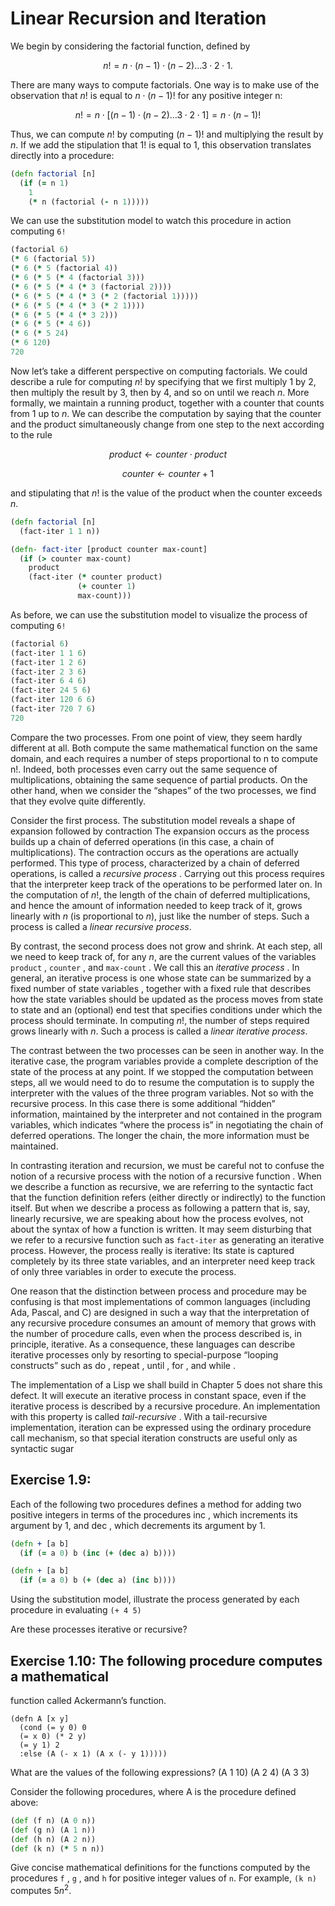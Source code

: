 # Linear Recursion and Iteration
We begin by considering the factorial function, defined by

$$ n! = n \cdot (n − 1) \cdot (n − 2) \dots 3 \cdot 2 \cdot 1. $$

There are many ways to compute factorials. One way is to make use
of the observation that $n!$ is equal to $n \cdot (n − 1)!$ for any positive
integer n:

$$ n! = n \cdot [(n − 1) \cdot (n − 2) \dots 3 \cdot 2 \cdot 1] = n \cdot (n − 1)! $$

Thus, we can compute $n!$ by computing $(n − 1)!$ and multiplying the
result by $n$. If we add the stipulation that 1! is equal to 1, this observation
translates directly into a procedure:

```clojure
(defn factorial [n]
  (if (= n 1)
    1
    (* n (factorial (- n 1)))))
```

We can use the substitution model to watch this procedure in action computing `6!`

```clojure
(factorial 6)
(* 6 (factorial 5))
(* 6 (* 5 (factorial 4))
(* 6 (* 5 (* 4 (factorial 3)))
(* 6 (* 5 (* 4 (* 3 (factorial 2))))
(* 6 (* 5 (* 4 (* 3 (* 2 (factorial 1)))))
(* 6 (* 5 (* 4 (* 3 (* 2 1))))
(* 6 (* 5 (* 4 (* 3 2)))
(* 6 (* 5 (* 4 6))
(* 6 (* 5 24)
(* 6 120)
720
```

Now let’s take a different perspective on computing factorials. We
could describe a rule for computing $n!$ by specifying that we first
multiply $1$ by $2$, then multiply the result by $3$, then by $4$, and so on
until we reach $n$. More formally, we maintain a running product,
together with a counter that counts from $1$ up to $n$. We can describe
the computation by saying that the counter and the product
simultaneously change from one step to the next according to the rule

$$
product ← counter \cdot product
$$

$$
counter ← counter + 1
$$

and stipulating that $n!$ is the value of the product when the counter
exceeds $n$.

```clojure
(defn factorial [n]
  (fact-iter 1 1 n))

(defn- fact-iter [product counter max-count]
  (if (> counter max-count)
    product
    (fact-iter (* counter product)
               (+ counter 1)
               max-count)))
```

As before, we can use the substitution model to visualize the process of
computing `6!`

```clojure
(factorial 6)
(fact-iter 1 1 6)
(fact-iter 1 2 6)
(fact-iter 2 3 6)
(fact-iter 6 4 6)
(fact-iter 24 5 6)
(fact-iter 120 6 6)
(fact-iter 720 7 6)
720
```

Compare the two processes. From one point of view, they seem
hardly different at all. Both compute the same mathematical function on
the same domain, and each requires a number of steps proportional to n
to compute n!. Indeed, both processes even carry out the same sequence
of multiplications, obtaining the same sequence of partial products. On
the other hand, when we consider the “shapes” of the two processes, we
find that they evolve quite differently.

Consider the first process. The substitution model reveals a shape of
expansion followed by contraction The expansion occurs as the process
builds up a chain of deferred operations (in this case, a chain of
multiplications). The contraction occurs as the operations are
actually performed. This type of process, characterized by a chain of
deferred operations, is called a *recursive process* .  Carrying out
this process requires that the interpreter keep track of the
operations to be performed later on. In the computation of $n!$, the
length of the chain of deferred multiplications, and hence the amount
of information needed to keep track of it, grows linearly with $n$ (is
proportional to $n$), just like the number of steps. Such a process is
called a *linear recursive process*.

By contrast, the second process does not grow and shrink. At each
step, all we need to keep track of, for any $n$, are the current
values of the variables `product` , `counter` , and `max-count` . We
call this an *iterative process* . In general, an iterative process is
one whose state can be summarized by a fixed number of state variables
, together with a fixed rule that describes how the state variables
should be updated as the process moves from state to state and an
(optional) end test that specifies conditions under which the process
should terminate. In computing $n!$, the number of steps required grows
linearly with $n$. Such a process is called a *linear iterative
process*.

The contrast between the two processes can be seen in another way.  In
the iterative case, the program variables provide a complete
description of the state of the process at any point. If we stopped
the computation between steps, all we would need to do to resume the
computation is to supply the interpreter with the values of the three
program variables. Not so with the recursive process. In this case
there is some additional “hidden” information, maintained by the
interpreter and not contained in the program variables, which
indicates “where the process is” in negotiating the chain of deferred
operations. The longer the chain, the more information must be
maintained.

In contrasting iteration and recursion, we must be careful not to
confuse the notion of a recursive process with the notion of a
recursive function . When we describe a function as recursive, we are
referring to the syntactic fact that the function definition refers
(either directly or indirectly) to the function itself. But when we
describe a process as following a pattern that is, say, linearly
recursive, we are speaking about how the process evolves, not about
the syntax of how a function is written. It may seem disturbing that
we refer to a recursive function such as `fact-iter` as generating an
iterative process. However, the process really is iterative: Its state
is captured completely by its three state variables, and an
interpreter need keep track of only three variables in order to
execute the process.

One reason that the distinction between process and procedure may be
confusing is that most implementations of common languages (including
Ada, Pascal, and C) are designed in such a way that the interpretation
of any recursive procedure consumes an amount of memory that grows
with the number of procedure calls, even when the process described
is, in principle, iterative. As a consequence, these languages can
describe iterative processes only by resorting to special-purpose
“looping constructs” such as do , repeat , until , for , and while
.

The implementation of a Lisp we shall build in Chapter 5 does not
share this defect. It will execute an iterative process in constant
space, even if the iterative process is described by a recursive
procedure. An implementation with this property is called
*tail-recursive* . With a tail-recursive implementation, iteration can
be expressed using the ordinary procedure call mechanism, so that
special iteration constructs are useful only as syntactic sugar

## Exercise 1.9:
Each of the following two procedures defines
a method for adding two positive integers in terms of the
procedures inc , which increments its argument by 1, and
dec , which decrements its argument by 1.

```clojure
(defn + [a b]
  (if (= a 0) b (inc (+ (dec a) b))))
```

```clojure
(defn + [a b]
  (if (= a 0) b (+ (dec a) (inc b))))
```

Using the substitution model, illustrate the process generated by each
procedure in evaluating `(+ 4 5)`

Are these processes iterative or recursive?

## Exercise 1.10: The following procedure computes a mathematical
function called Ackermann’s function.

```
(defn A [x y]
  (cond (= y 0) 0
  (= x 0) (* 2 y)
  (= y 1) 2
  :else (A (- x 1) (A x (- y 1)))))
```
What are the values of the following expressions?
(A 1 10)
(A 2 4)
(A 3 3)

Consider the following procedures, where A is the procedure defined above:

```clojure
(def (f n) (A 0 n))
(def (g n) (A 1 n))
(def (h n) (A 2 n))
(def (k n) (* 5 n n))
```

Give concise mathematical definitions for the functions computed by
the procedures `f` , `g` , and `h` for positive integer values of
`n`. For example, `(k n)` computes $5n^2$.
